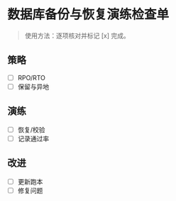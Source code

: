 # 数据库备份与恢复演练检查单

> 使用方法：逐项核对并标记 [x] 完成。

## 策略

- [ ] RPO/RTO
- [ ] 保留与异地

## 演练

- [ ] 恢复/校验
- [ ] 记录通过率

## 改进

- [ ] 更新跑本
- [ ] 修复问题

